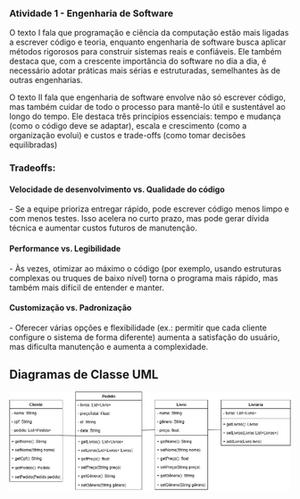 
<h3>Atividade 1 - Engenharia de Software</h3>

O texto I fala que programação e ciência da computação estão mais ligadas a escrever código e teoria, enquanto engenharia de software busca aplicar métodos rigorosos para construir sistemas reais e confiáveis. Ele também destaca que, com a crescente importância do software no dia a dia, é necessário adotar práticas mais sérias e estruturadas, semelhantes às de outras engenharias.

O texto II fala que engenharia de software envolve não só escrever código, mas também cuidar de todo o processo para mantê-lo útil e sustentável ao longo do tempo. Ele destaca três princípios essenciais: tempo e mudança (como o código deve se adaptar), escala e crescimento (como a organização evolui) e custos e trade-offs (como tomar decisões equilibradas)

<h3>Tradeoffs:</h3>

<h4>Velocidade de desenvolvimento vs. Qualidade do código</h4>
- Se a equipe prioriza entregar rápido, pode escrever código menos limpo e com menos testes. Isso acelera no curto prazo, mas pode gerar dívida técnica e aumentar custos futuros de manutenção.

<h4>Performance vs. Legibilidade</h4>
- Às vezes, otimizar ao máximo o código (por exemplo, usando estruturas complexas ou truques de baixo nível) torna o programa mais rápido, mas também mais difícil de entender e manter.

<h4>Customização vs. Padronização</h4>
- Oferecer várias opções e flexibilidade (ex.: permitir que cada cliente configure o sistema de forma diferente) aumenta a satisfação do usuário, mas dificulta manutenção e aumenta a complexidade.

<h2>Diagramas de Classe UML</h2>

![Diagrama](https://github.com/JkDeltaz/bertoti/blob/main/engenhariadesoftware/Atividade%204%20-%20Eng%20de%20Software.jpg)
